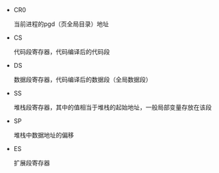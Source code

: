 - CR0

  当前进程的pgd（页全局目录）地址

- CS

  代码段寄存器，代码编译后的代码段

- DS

  数据段寄存器，代码编译后的数据段（全局数据段）

- SS

  堆栈段寄存器，其中的值相当于堆栈的起始地址，一般局部变量存放在该段

- SP

  堆栈中数据地址的偏移

- ES

  扩展段寄存器